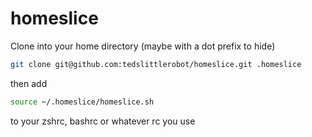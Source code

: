 homeslice
=========

Clone into your home directory (maybe with a dot prefix to hide)

```bash
git clone git@github.com:tedslittlerobot/homeslice.git .homeslice
```

then add

```bash
source ~/.homeslice/homeslice.sh
```

to your zshrc, bashrc or whatever rc you use
